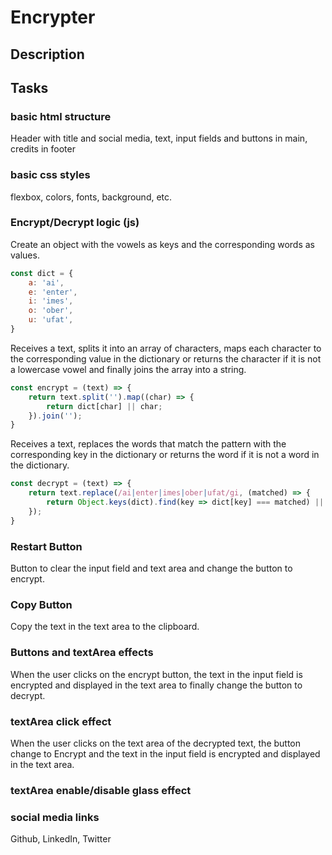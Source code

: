 # Encrypter

## Description

## Tasks

### basic html structure

Header with title and social media, text, input fields and buttons in main, credits in footer

### basic css styles

flexbox, colors, fonts, background, etc.

### Encrypt/Decrypt logic (js)

Create an object with the vowels as keys and the corresponding words as values.

```javascript
const dict = {
    a: 'ai',
    e: 'enter',
    i: 'imes',
    o: 'ober',
    u: 'ufat',
}
```

Receives a text, splits it into an array of characters, maps each character to the corresponding value in the dictionary or returns the character if it is not a lowercase vowel and finally joins the array into a string.

```javascript
const encrypt = (text) => {
    return text.split('').map((char) => {
        return dict[char] || char;
    }).join('');
}
```

Receives a text, replaces the words that match the pattern with the corresponding key in the dictionary or returns the word if it is not a word in the dictionary.

```javascript
const decrypt = (text) => {
    return text.replace(/ai|enter|imes|ober|ufat/gi, (matched) => {
        return Object.keys(dict).find(key => dict[key] === matched) || matched;
    });
}
```

### Restart Button

Button to clear the input field and text area and change the button to encrypt.

### Copy Button

Copy the text in the text area to the clipboard.

### Buttons and textArea effects

When the user clicks on the encrypt button, the text in the input field is encrypted and displayed in the text area to finally change the button to decrypt.

### textArea click effect

When the user clicks on the text area of the decrypted text, the button change to Encrypt and the text in the input field is encrypted and displayed in the text area.

### textArea enable/disable glass effect

### social media links

Github, LinkedIn, Twitter
